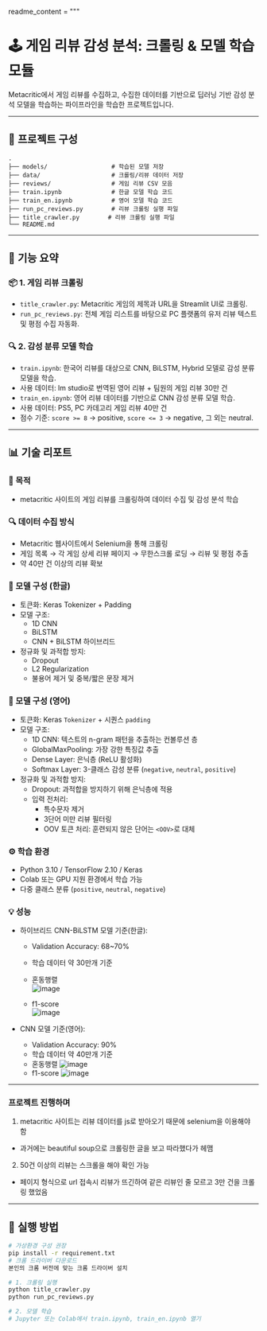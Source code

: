 
readme_content = """
# 🕹️ 게임 리뷰 감성 분석: 크롤링 & 모델 학습 모듈

Metacritic에서 게임 리뷰를 수집하고, 수집한 데이터를 기반으로 딥러닝 기반 감성 분석 모델을 학습하는 파이프라인을 학습한 프로젝트입니다.

---

## 📁 프로젝트 구성

```
.
├── models/                  # 학습된 모델 저장
├── data/                    # 크롤링/리뷰 데이터 저장
├── reviews/                 # 게임 리뷰 CSV 모음
├── train.ipynb              # 한글 모델 학습 코드
├── train_en.ipynb           # 영어 모델 학습 코드
├── run_pc_reviews.py        # 리뷰 크롤링 실행 파일
├── title_crawler.py        # 리뷰 크롤링 실행 파일
└── README.md
```
---

## 🧩 기능 요약

### 📦 1. 게임 리뷰 크롤링

- `title_crawler.py`: Metacritic 게임의 제목과 URL을 Streamlit UI로 크롤링.
- `run_pc_reviews.py`: 전체 게임 리스트를 바탕으로 PC 플랫폼의 유저 리뷰 텍스트 및 평점 수집 자동화.

### 🔍 2. 감성 분류 모델 학습

- `train.ipynb`: 한국어 리뷰를 대상으로 CNN, BiLSTM, Hybrid 모델로 감성 분류 모델을 학습.
- 사용 데이터: lm studio로 번역된 영어 리뷰 + 팀원의 게임 리뷰 30만 건
- `train_en.ipynb`: 영어 리뷰 데이터를 기반으로 CNN 감성 분류 모델 학습.
- 사용 데이터: PS5, PC 카데고리 게임 리뷰 40만 건
- 점수 기준: `score >= 8` → positive, `score <= 3` → negative, 그 외는 neutral.

---

## 📊 기술 리포트

### 🎯 목적

- metacritic 사이트의 게임 리뷰를 크롤링하여 데이터 수집 및 감성 분석 학습

### 🔍 데이터 수집 방식

- Metacritic 웹사이트에서 Selenium을 통해 크롤링
- 게임 목록 → 각 게임 상세 리뷰 페이지 → 무한스크롤 로딩 → 리뷰 및 평점 추출
- 약 40만 건 이상의 리뷰 확보

### 🧠 모델 구성 (한글)

- 토큰화: Keras Tokenizer + Padding
- 모델 구조:
  - 1D CNN
  - BiLSTM
  - CNN + BiLSTM 하이브리드
- 정규화 및 과적합 방지:
  - Dropout
  - L2 Regularization
  - 불용어 제거 및 중복/짧은 문장 제거

### 🧠 모델 구성 (영어)

- 토큰화: Keras `Tokenizer` + 시퀀스 `padding`
- 모델 구조:
  - 1D CNN: 텍스트의 n-gram 패턴을 추출하는 컨볼루션 층
  - GlobalMaxPooling: 가장 강한 특징값 추출
  - Dense Layer: 은닉층 (ReLU 활성화)
  - Softmax Layer: 3-클래스 감성 분류 (`negative`, `neutral`, `positive`)
- 정규화 및 과적합 방지:
  - Dropout: 과적합을 방지하기 위해 은닉층에 적용
  - 입력 전처리:
    - 특수문자 제거
    - 3단어 미만 리뷰 필터링
    - OOV 토큰 처리: 훈련되지 않은 단어는 `<OOV>`로 대체


### ⚙️ 학습 환경

- Python 3.10 / TensorFlow 2.10 / Keras
- Colab 또는 GPU 지원 환경에서 학습 가능
- 다중 클래스 분류 (`positive`, `neutral`, `negative`)

### 💡 성능

- 하이브리드 CNN-BiLSTM 모델 기준(한글):
  - Validation Accuracy: 68~70%
  - 학습 데이터 약 30만개 기준

  - 혼동행렬   
  ![image](https://github.com/user-attachments/assets/a44278e6-4614-46aa-912d-d7ab2e20a0ec)
  - f1-score   
  ![image](https://github.com/user-attachments/assets/a1cb4b4e-ff35-495b-a4ae-4411e70ab640)


- CNN 모델 기준(영어):
  - Validation Accuracy: 90%
  - 학습 데이터 약 40만개 기준
  - 혼동행렬
  ![image](https://github.com/user-attachments/assets/10c8c1fe-0983-49c9-adb8-db448b8bc4a2)
  - f1-score
  ![image](https://github.com/user-attachments/assets/cb8b9b12-f20c-4d76-be12-d74d7b94c1f6)

---

### 프로젝트 진행하며 
1. metacritic 사이트는 리뷰 데이터를 js로 받아오기 때문에 selenium을 이용해야 함
- 과거에는 beautiful soup으로 크롤링한 글을 보고 따라했다가 헤맴
2. 50건 이상의 리뷰는 스크롤을 해야 확인 가능
- 페이지 형식으로 url 접속시 리뷰가 뜨긴하여 같은 리뷰인 줄 모르고 3만 건을 크롤링 했었음

---

## 🚀 실행 방법

```bash
# 가상환경 구성 권장
pip install -r requirement.txt
# 크롬 드라이버 다운로드
본인의 크롬 버전에 맞는 크롬 드라이버 설치

# 1. 크롤링 실행
python title_crawler.py
python run_pc_reviews.py

# 2. 모델 학습
# Jupyter 또는 Colab에서 train.ipynb, train_en.ipynb 열기

